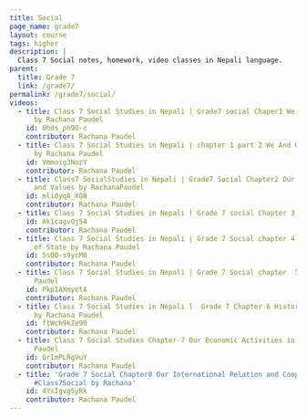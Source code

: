 ```yaml
---
title: Social
page_name: grade7
layout: course
tags: higher
description: |
  Class 7 Social notes, homework, video classes in Nepali language.
parent:
  title: Grade 7
  link: /grade7/
permalink: /grade7/social/
videos:
  - title: Class 7 Social Studies in Nepali | Grade7 social Chaper1 We and Our Community
      by Rachana Paudel
    id: 0hds_ph9O-c
    contributor: Rachana Paudel
  - title: Class 7 Social Studies in Nepali | chapter 1 part 2 We And Our Community
      by Rachana Paudel
    id: Vmmoig3NozY
    contributor: Rachana Paudel
  - title: Class7 SocialStudies in Nepali | Grade7 Social Chapter2 Our Social Norms
      and Values by RachanaPaudel
    id: mli0yq8_XQ8
    contributor: Rachana Paudel
  - title: Class 7 Social Studies in Nepali | Grade 7 social Chapter 3 Social Problems & Evils by RachanaPaudel
    id: Ak1cagvOj54
    contributor: Rachana Paudel
  - title: Class 7 Social Studies in Nepali | Grade 7 Social chapter 4 Basic Element
      of State by Rachana Paudel
    id: 5sO0-s9ycM0
    contributor: Rachana Paudel
  - title: Class 7 Social Studies in Nepali | Grade 7 Social chapter  5 part 1 by Rachana
      Paudel
    id: Pkp1AXmyctA
    contributor: Rachana Paudel
  - title: Class 7 Social Studies in Nepali l  Grade 7 Chapter 6 Historical Studies
      by Rachana Paudel
    id: ftWch9kZe90
    contributor: Rachana Paudel
  - title: Class 7 Social Studies Chapter-7 Our Economic Activities in Nepali by Rachana
      Paudel
    id: GrImPLRgVuY
    contributor: Rachana Paudel
  - title: 'Grade 7 Social Chapter8 Our International Relation and Cooperation inNepali
      #Class7Social by Rachana'
    id: 4YsIgvg5yRk
    contributor: Rachana Paudel
---
```

